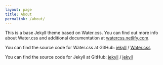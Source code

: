 ```yaml
---
layout: page
title: About
permalink: /about/
---
```


This is a base Jekyll theme based on Water.css. You can find out more info about Water.css and additional documentation at [watercss.netlify.com](https://watercss.netlify.com/).

You can find the source code for Water.css at GitHub:
[jekyll][jekyll-organization] /
[Water.css](https://github.com/kognise/water.css)

You can find the source code for Jekyll at GitHub:
[jekyll][jekyll-organization] /
[jekyll](https://github.com/jekyll/jekyll)


[jekyll-organization]: https://github.com/jekyll
